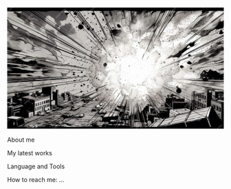 ![Header](https://github.com/sadk1ng/sadk1ng/blob/main/assets/header.jpg) 

About me

My latest works

Language and Tools

How to reach me: ...


